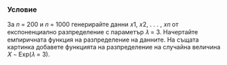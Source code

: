 ### Условие
За 𝑛 = 200 и 𝑛 = 1000 генерирайте данни 𝑥1, 𝑥2, . . . , 𝑥𝑛 от експоненциално
разпределение с параметър 𝜆 = 3. Начертайте емпиричната функция на разпределение на
данните. На същата картинка добавете функцията на разпределение на случайна величина
𝑋 ∼ Exp(𝜆 = 3).
